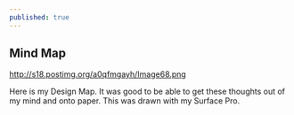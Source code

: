 ```yaml
---
published: true
---
```


## Mind Map



http://s18.postimg.org/a0qfmgayh/Image68.png


Here is my Design Map. It was good to be able to get these thoughts out of my mind and onto paper. This was drawn with my Surface Pro.